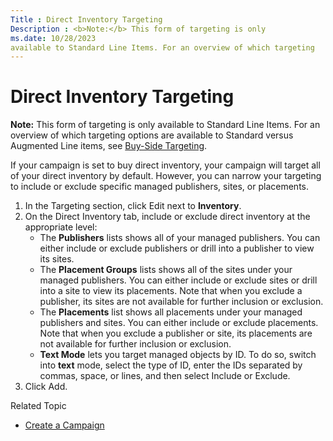 ```yaml
---
Title : Direct Inventory Targeting
Description : <b>Note:</b> This form of targeting is only
ms.date: 10/28/2023
available to Standard Line Items. For an overview of which targeting
---
```



# Direct Inventory Targeting





<b>Note:</b> This form of targeting is only
available to Standard Line Items. For an overview of which targeting
options are available to Standard versus Augmented Line items, see
<a href="buy-side-targeting.md" class="xref">Buy-Side Targeting</a>.



If your campaign is set to buy direct inventory, your campaign will
target all of your direct inventory by default. However, you can narrow
your targeting to include or exclude specific managed publishers, sites,
or placements.

1.  In the Targeting section, click
    Edit next to **Inventory**.
2.  On the Direct Inventory tab,
    include or exclude direct inventory at the appropriate level:
    - The **Publishers** lists shows all of your managed publishers. You
      can either include or exclude publishers or drill into a publisher
      to view its sites.
    - The **Placement Groups** lists shows all of the sites under your
      managed publishers. You can either include or exclude sites or
      drill into a site to view its placements. Note that when you
      exclude a publisher, its sites are not available for further
      inclusion or exclusion.
    - The **Placements** list shows all placements under your managed
      publishers and sites. You can either include or exclude
      placements. Note that when you exclude a publisher or site, its
      placements are not available for further inclusion or exclusion.
    - **Text Mode** lets you target managed objects by ID. To do so,
      switch into **text** mode, select the type of ID, enter the IDs
      separated by commas, space, or lines, and then select
      Include or
      Exclude.
3.  Click Add.

Related Topic

- <a href="create-a-campaign.md" class="xref">Create a Campaign</a>




